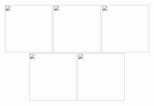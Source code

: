 <!--
**ohsuz/ohsuz** is a ✨ _special_ ✨ repository because its `README.md` (this file) appears on your GitHub profile.

Here are some ideas to get you started:

- 🔭 I’m currently working on ...
- 🌱 I’m currently learning ...
- 👯 I’m looking to collaborate on ...
- 🤔 I’m looking for help with ...
- 💬 Ask me about ...
- 📫 How to reach me: ...
- 😄 Pronouns: ...
- ⚡ Fun fact: ...
-->

<p align="center">
  <img src="https://user-images.githubusercontent.com/59340911/102986095-99cec880-4553-11eb-9b8b-1cb48d04c663.gif" width="150">
  <img src="https://user-images.githubusercontent.com/59340911/102986377-0fd32f80-4554-11eb-8a94-edbb45d7feeb.gif" width="150">
  <img src="https://user-images.githubusercontent.com/59340911/102986387-12ce2000-4554-11eb-979f-91700a1b175d.gif" width="150">
  <img src="https://user-images.githubusercontent.com/59340911/102986394-15307a00-4554-11eb-8fba-9fca00947a62.gif" width="150">
  <img src="https://user-images.githubusercontent.com/59340911/102986398-182b6a80-4554-11eb-82d7-280e902b9b3e.gif" width="150">
</p>

